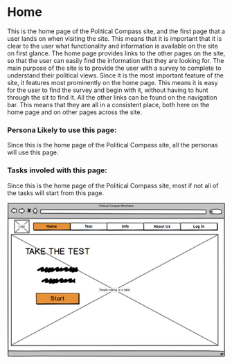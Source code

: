 # Home

This is the home page of the Political Compass site, and the first page that a user lands on when visiting the site. This means that it is important that it is clear to the user what functionality and information is available on the site on first glance. The home page provides links to the other pages on the site, so that the user can easily find the information that they are looking for. The main purpose of the site is to provide the user with a survey to complete to understand their political views. Since it is the most important feature of the site, it features most prominently on the home page. This means it is easy for the user to find the survey and begin with it, without having to hunt through the sit to find it. All the other links can be found on the navigation bar. This means that they are all in a consistent place, both here on the home page and on other pages across the site. 

### Persona Likely to use this page:
Since this is the home page of the Political Compass site, all the personas will use this page. 

### Tasks involed with this page:
Since this is the home page of the Political Compass site, most if not all of the tasks will start from this page.  

![alt text](Designs/Prototype_Design/Home_Page.png "Home Page")